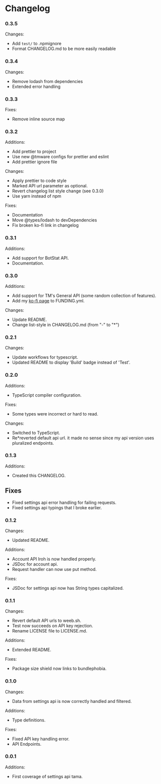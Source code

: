 # Changelog

### 0.3.5

Changes:

- Add `test/` to .npmignore
- Format CHANGELOG.md to be more easily readable

### 0.3.4

Changes:

- Remove lodash from dependencies
- Extended error handling

### 0.3.3

Fixes:

- Remove inline source map

### 0.3.2

Additions:

- Add prettier to project
- Use new @tmware configs for prettier and eslint
- Add prettier ignore file

Changes:

- Apply prettier to code style
- Marked API url parameter as optional.
- Revert changelog list style change (see 0.3.0)
- Use yarn instead of npm

Fixes:

- Documentation
- Move @types/lodash to devDependencies
- Fix broken ko-fi link in changelog

### 0.3.1

Additions:

- Add support for BotStat API.
- Documentation.

### 0.3.0

Additions:

- Add support for TM's General API (some random collection of features).
- Add my [ko-fi page](https://ko-fi.com/tmuniversal) to FUNDING.yml.

Changes:

- Update README.
- Change list-style in CHANGELOG.md (from "-" to "\*")

### 0.2.1

Changes:

- Update workflows for typescript.
- Updated README to display 'Build' badge instead of 'Test'.

### 0.2.0

Additions:

- TypeScript compiler configuration.

Fixes:

- Some types were incorrect or hard to read.

Changes:

- Switched to TypeScript.
- Re\*reverted default api url. it made no sense since my api version uses pluralized endpoints.

### 0.1.3

Additions:

- Created this CHANGELOG.

## Fixes

- Fixed settings api error handling for failing requests.
- Fixed settings api typings that I broke earlier.

### 0.1.2

Changes:

- Updated README.

Additions:

- Account API Iroh is now handled properly.
- JSDoc for account api.
- Request handler can now use put method.

Fixes:

- JSDoc for settings api now has String types capitalized.

### 0.1.1

Changes:

- Revert default API urls to weeb.sh.
- Test now succeeds on API key rejection.
- Rename LICENSE file to LICENSE.md.

Additions:

- Extended README.

Fixes:

- Package size shield now links to bundlephobia.

### 0.1.0

Changes:

- Data from settings api is now correctly handled and filtered.

Additions:

- Type definitions.

Fixes:

- Fixed API key handling error.
- API Endpoints.

### 0.0.1

Additions:

- First coverage of settings api tama.
